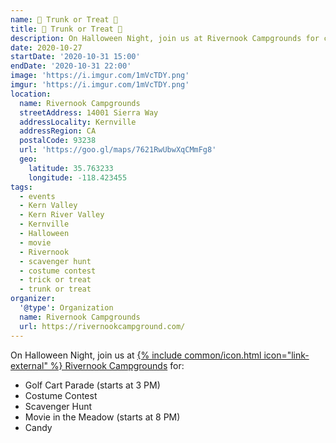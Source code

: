 ```yaml
---
name: 👻 Trunk or Treat 👻
title: 👻 Trunk or Treat 👻
description: On Halloween Night, join us at Rivernook Campgrounds for candy, a costume contest, and a movie in the meadow
date: 2020-10-27
startDate: '2020-10-31 15:00'
endDate: '2020-10-31 22:00'
image: 'https://i.imgur.com/1mVcTDY.png'
imgur: 'https://i.imgur.com/1mVcTDY.png'
location:
  name: Rivernook Campgrounds
  streetAddress: 14001 Sierra Way
  addressLocality: Kernville
  addressRegion: CA
  postalCode: 93238
  url: 'https://goo.gl/maps/7621RwUbwXqCMmFg8'
  geo:
    latitude: 35.763233
    longitude: -118.423455
tags:
  - events
  - Kern Valley
  - Kern River Valley
  - Kernville
  - Halloween
  - movie
  - Rivernook
  - scavenger hunt
  - costume contest
  - trick or treat
  - trunk or treat
organizer:
  '@type': Organization
  name: Rivernook Campgrounds
  url: https://rivernookcampground.com/
---
```

On Halloween Night, join us at <a href="https://rivernookcampground.com/" rel="external noopener noreferrer">{% include common/icon.html icon="link-external" %} Rivernook Campgrounds</a> for:

- Golf Cart Parade (starts at 3 PM)
- Costume Contest
- Scavenger Hunt
- Movie in the Meadow (starts at 8 PM)
- Candy
